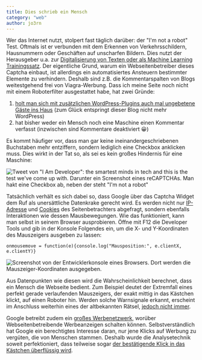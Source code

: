 ```yaml
---
title: Dies schrieb ein Mensch
category: "web"
author: jo3rn
---
```


Wer das Internet nutzt, stolpert fast täglich darüber: der "I'm not a robot" Test. Oftmals ist er verbunden mit dem Erkennen von Verkehrsschildern, Hausnummern oder Geschäften auf unscharfen Bildern. Dies nutzt der Herausgeber u.a. zur [Digitalisierung von Texten oder als Machine Learning Trainingssatz](https://www.google.com/recaptcha/). Der eigentliche Grund, warum ein Webseitenbetreiber dieses Captcha einbaut, ist allerdings ein automatisiertes Ansteuern bestimmter Elemente zu verhindern. Deshalb sind z.B. die Kommentarspalten von Blogs weitestgehend frei von Viagra-Werbung. Dass ich meine Seite noch nicht mit einem Roboterfilter ausgestattet habe, hat zwei Gründe:

1. [holt man sich mit zusätzlichen WordPress-Plugins auch mal ungebetene Gäste ins Haus](https://www.heise.de/security/meldung/Captcha-Plugin-fuer-WordPress-installiert-Backdoor-3923871.html) (zum Glück entspringt dieser Blog nicht mehr WordPress)
2. hat bisher weder ein Mensch noch eine Maschine einen Kommentar verfasst (inzwischen sind Kommentare deaktiviert 😀)

Es kommt häufiger vor, dass man gar keine ineinandergeschriebenen Buchstaben mehr entziffern, sondern lediglich eine Checkbox anklicken muss. Dies wirkt in der Tat so, als sei es kein großes Hindernis für eine Maschine:

![Tweet von "I Am Developer": the smartest minds in tech and this is the test we've come up with. Darunter ein Screenshot eines reCAPTCHAs. Man hakt eine Checkbox ab, neben der steht "I'm not a robot"](/images/blog/2018-06-02-best_test.png)

Tatsächlich verhält es sich dabei so, dass Google über das Captcha Widget dem Ruf als unersättliche Datenkrake gerecht wird. Es werden nicht nur [IP-Adresse](https://de.wikipedia.org/wiki/IP-Adresse) und [Cookies](https://de.wikipedia.org/wiki/HTTP-Cookie) des Seitenbetrachters abgefragt, sondern ebenfalls Interaktionen wie dessen Mausbewegungen. Wie das funktioniert, kann man selbst in seinem Browser ausprobieren. Öffne mit F12 die Developer Tools und gib in der Konsole Folgendes ein,  um die X- und Y-Koordinaten des Mauszeigers ausgeben zu lassen:

```
onmousemove = function(e){console.log("Mausposition:", e.clientX, e.clientY)}
```

![Screenshot von der Entwicklerkonsole eines Browsers. Dort werden die Mauszeiger-Koordinaten ausgegeben.](/images/blog/2018-06-02-mouse_movement.png)

Aus Datenpunkten wie diesen wird die Wahrscheinlichkeit berechnet, dass ein Mensch die Webseite bedient. Zum Beispiel deutet der Extremfall eines perfekt gerade verlaufenden Mauszeigers, der exakt mittig in das Kästchen klickt, auf einen Roboter hin. Werden solche Warnsignale erkannt, erscheint im Anschluss weiterhin eines der altbekannten Rätsel, [jedoch nicht immer](https://imgur.com/gallery/gi7HNqJ).

Google betreibt zudem ein [großes Werbenetzwerk](https://www.google.de/adsense/), worüber Webseitenbetreibende Werbeanzeigen schalten können. Selbstverständlich hat Google ein berechtigtes Interesse daran, nur jene Klicks auf Werbung zu vergüten, die von Menschen stammen. Deshalb wurde die Analysetechnik soweit perfektioniert, dass teilweise sogar [der bestätigende Klick in das Kästchen überflüssig wird](https://www.heise.de/newsticker/meldung/Google-weiss-genug-Invisible-reCAPTCHA-ohne-Klick-3650036.html).
